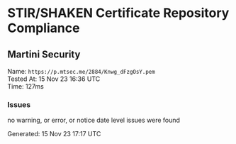 # STIR/SHAKEN Certificate Repository Compliance

## Martini Security

Name: `https://p.mtsec.me/2884/Knwg_dFzgOsY.pem`\
Tested At: 15 Nov 23 16:36 UTC\
Time: 127ms

### Issues

no warning, or error, or notice date level issues were found

Generated: 15 Nov 23 17:17 UTC